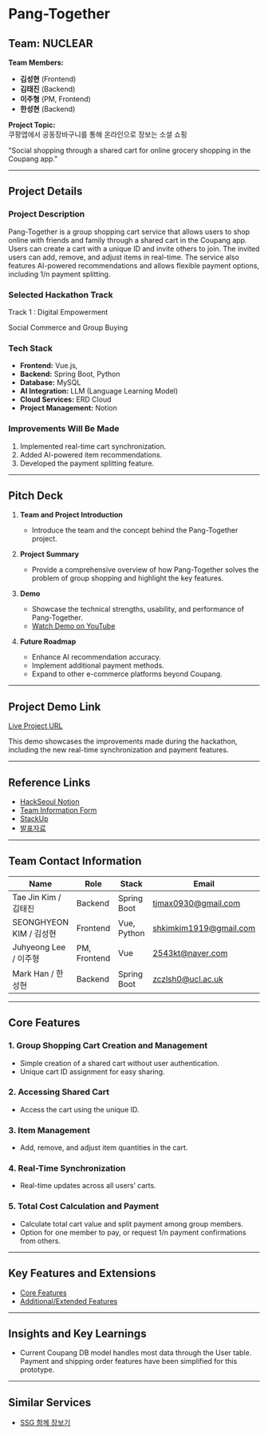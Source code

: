 # Pang-Together

## Team: NUCLEAR

**Team Members:**  
- **김성현** (Frontend)  
- **김태진** (Backend)  
- **이주형** (PM, Frontend)  
- **한성현** (Backend)  

**Project Topic:**  
쿠팡앱에서 공동장바구니를 통해 온라인으로 장보는 소셜 쇼핑

"Social shopping through a shared cart for online grocery shopping in the Coupang app."

---

## Project Details

### Project Description

Pang-Together is a group shopping cart service that allows users to shop online with friends and family through a shared cart in the Coupang app. Users can create a cart with a unique ID and invite others to join. The invited users can add, remove, and adjust items in real-time. The service also features AI-powered recommendations and allows flexible payment options, including 1/n payment splitting.

### Selected Hackathon Track
Track 1 : Digital Empowerment 

Social Commerce and Group Buying

### Tech Stack
- **Frontend:** Vue.js, 
- **Backend:** Spring Boot, Python
- **Database:** MySQL
- **AI Integration:** LLM (Language Learning Model)
- **Cloud Services:** ERD Cloud
- **Project Management:** Notion

### Improvements Will Be Made
1. Implemented real-time cart synchronization.
2. Added AI-powered item recommendations.
3. Developed the payment splitting feature.

---

## Pitch Deck

1. **Team and Project Introduction**
    - Introduce the team and the concept behind the Pang-Together project.

2. **Project Summary**
    - Provide a comprehensive overview of how Pang-Together solves the problem of group shopping and highlight the key features.
  
3. **Demo**
    - Showcase the technical strengths, usability, and performance of Pang-Together.  
    - [Watch Demo on YouTube](https://www.youtube.com/your-demo-link)

4. **Future Roadmap**
    - Enhance AI recommendation accuracy.
    - Implement additional payment methods.
    - Expand to other e-commerce platforms beyond Coupang.

---

## Project Demo Link

[Live Project URL](https://your-demo-link.com)

This demo showcases the improvements made during the hackathon, including the new real-time synchronization and payment features.

---

## Reference Links

- [HackSeoul Notion](https://www.notion.so/Participant-s-Checklist-782c9d49c478490bb241ba2c4bcc67a8?pvs=21)
- [Team Information Form](https://web.miniextensions.com/vylZx2ioaKRIcuGAE5e9)
- [StackUp](https://stackup.dev/)
- [발표자료](https://www.canva.com/design/DAGO0GS9Uzo/JWtmdKXai4NOw3u-g1WLIQ/edit?utm_content=DAGO0GS9Uzo&utm_campaign=designshare&utm_medium=link2&utm_source=sharebutton)

---

## Team Contact Information

| Name                    | Role           | Stack       | Email                      | StackUp | ERD Cloud   |
|-------------------------|----------------|-------------|----------------------------|---------|-------------|
| Tae Jin Kim / 김태진    | Backend        | Spring Boot | tjmax0930@gmail.com        | kin7566 |             |
| SEONGHYEON KIM / 김성현  | Frontend       | Vue, Python | shkimkim1919@gmail.com     | ksh0522 |             |
| Juhyeong Lee / 이주형   | PM, Frontend   | Vue         | 2543kt@naver.com           | 2543kt  | juhyeonglee |
| Mark Han / 한성현       | Backend        | Spring Boot | zczlsh0@ucl.ac.uk          | mark1346|             |

---

## Core Features

### 1. Group Shopping Cart Creation and Management
- Simple creation of a shared cart without user authentication.
- Unique cart ID assignment for easy sharing.

### 2. Accessing Shared Cart
- Access the cart using the unique ID.

### 3. Item Management
- Add, remove, and adjust item quantities in the cart.

### 4. Real-Time Synchronization
- Real-time updates across all users’ carts.

### 5. Total Cost Calculation and Payment
- Calculate total cart value and split payment among group members.
- Option for one member to pay, or request 1/n payment confirmations from others.

---

## Key Features and Extensions

- [Core Features](https://www.notion.so/37bc9da70aae4463862e003a2dc2408e?pvs=21)
- [Additional/Extended Features](https://www.notion.so/837504d780b04d379345229bd7f99748?pvs=21)

---

## Insights and Key Learnings

- Current Coupang DB model handles most data through the User table. Payment and shipping order features have been simplified for this prototype.

---

## Similar Services

- [SSG 함께 장보기](https://event.ssg.com/m/eventDetail.ssg?nevntId=1000000000826&domainSiteNo=7018)
